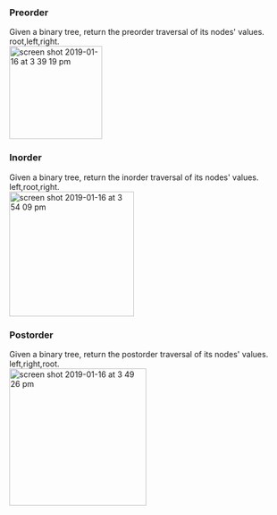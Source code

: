 ### Preorder
Given a binary tree, return the preorder traversal of its nodes' values.<br>
root,left,right.<br>
<img width="166" alt="screen shot 2019-01-16 at 3 39 19 pm" src="https://user-images.githubusercontent.com/27938420/51285748-e93e0e80-19a4-11e9-8174-60f99ba51940.png">

### Inorder
Given a binary tree, return the inorder traversal of its nodes' values.<br>
left,root,right.<br>
<img width="223" alt="screen shot 2019-01-16 at 3 54 09 pm" src="https://user-images.githubusercontent.com/27938420/51286270-1db2ca00-19a7-11e9-9fdd-a47c6edf0f7c.png">

### Postorder
Given a binary tree, return the postorder traversal of its nodes' values.<br>
left,right,root.<br>
<img width="245" alt="screen shot 2019-01-16 at 3 49 26 pm" src="https://user-images.githubusercontent.com/27938420/51286093-5900c900-19a6-11e9-92a2-fe662a4b0779.png">
